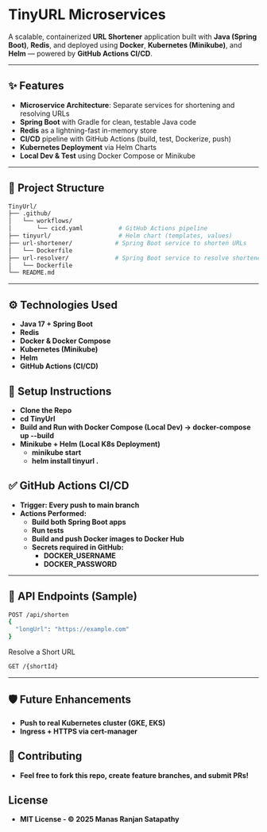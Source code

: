 # TinyURL Microservices

A scalable, containerized **URL Shortener** application built with **Java (Spring Boot)**, **Redis**, and deployed using **Docker**, **Kubernetes (Minikube)**, and **Helm** — powered by **GitHub Actions CI/CD**.

---

## ✨ Features

- **Microservice Architecture**: Separate services for shortening and resolving URLs
- **Spring Boot** with Gradle for clean, testable Java code
- **Redis** as a lightning-fast in-memory store
- **CI/CD** pipeline with GitHub Actions (build, test, Dockerize, push)
- **Kubernetes Deployment** via Helm Charts
- **Local Dev & Test** using Docker Compose or Minikube

---

## 📁 Project Structure

```bash
TinyUrl/
├── .github/
│   └── workflows/
│       └── cicd.yaml          # GitHub Actions pipeline
├── tinyurl/                   # Helm chart (templates, values)
├── url-shortener/            # Spring Boot service to shorten URLs
│   └── Dockerfile
├── url-resolver/             # Spring Boot service to resolve shortened URLs
│   └── Dockerfile
└── README.md
```
---

## ⚙️ Technologies Used
- **Java 17 + Spring Boot**
- **Redis**
- **Docker & Docker Compose**
- **Kubernetes (Minikube)**
- **Helm**
- **GitHub Actions (CI/CD)**

## 🚀 Setup Instructions
- **Clone the Repo**
- **cd TinyUrl**
- **Build and Run with Docker Compose (Local Dev) -> docker-compose up --build**
- **Minikube + Helm (Local K8s Deployment)**
    - **minikube start**
    - **helm install tinyurl .**

## ✅ GitHub Actions CI/CD
- **Trigger: Every push to main branch**
- **Actions Performed:**
    - **Build both Spring Boot apps**
    - **Run tests**
    - **Build and push Docker images to Docker Hub**
    - **Secrets required in GitHub:**
        - **DOCKER_USERNAME**
        - **DOCKER_PASSWORD**

---
## 🧪 API Endpoints (Sample)
```bash
POST /api/shorten
{
  "longUrl": "https://example.com"
}
```
Resolve a Short URL
```bash
GET /{shortId}
```
---
## 🛡 Future Enhancements
- **Push to real Kubernetes cluster (GKE, EKS)**
- **Ingress + HTTPS via cert-manager**

## 🤝 Contributing
- **Feel free to fork this repo, create feature branches, and submit PRs!**
  
## License
- **MIT License - © 2025 Manas Ranjan Satapathy**
